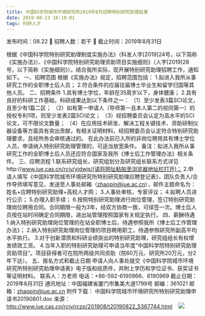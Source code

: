 ```yaml
---
title: 中国科学院城市环境研究所2019年8月招聘特别研究助理启事
date: 2019-08-23 16:10:01
tags: 科研人才
---
```

发布时间：08.22   🌟   招聘人数：若干   🌈   截止时间：2019年8月31日
<!-- more -->
根据《中国科学院特别研究助理制度实施办法》（科发人字[2019]24号，以下简称《实施办法》）、《中国科学院特别研究助理资助项目实施细则》（人字[2019]28号，以下简称《实施细则》）。结合我所实际，现开展特别研究助理招聘工作，通知如下。
一、招聘范围
根据《实施办法》规定，招聘范围包括：
1.拟进入我所从事研究工作的全职博士后人员；
2.符合条件的应届往届博士毕业生和留学归国等其他人员。
二、招聘条件
1.具有博士学位，年龄在35周岁以下，身体健康；
2.具有良好的科研工作基础，科研成果达到以下条件之一：
（1）至少发表3篇SCI论文，且至少有1篇二区；
（2）如有第一申请人（导师第一且本人第二的视同第一）的授权专利1项，则至少发表2篇SCI论文；
（3）经招聘委员会认定为高水平的SCI论文，可不限论文数量；
（4）在应用技术研发、解决工程关键技术、资助研制仪器设备等方面具有突出贡献，有相关证明材料，经招聘委员会认定符合特别研究助理要求，且经所务会审核通过的。
在此办法前已入所的非岗位聘用具有博士学位人员，申请纳入特别研究助理管理的，可适当放宽条件。
备注：拟进入我所从事研究工作的全职博士后人员还应符合国家及我所《博士后工作管理办法》相关条件。
三、应聘流程
1.联系研究组长，研究组划分及研究组长联系方式详见http://www.iue.cas.cn/rcjy/yjdwjs/(请将网址粘贴至浏览器地址栏打开)；
2.申请人填写《中国科学院城市环境研究所特别研究助理应聘登记表》，团队负责人/合作导师填写意见，发送至人事处邮箱（zhaopin@iue.ac.cn），邮件主题命名为：姓名+应聘特别研究助理+高校人才网；
3.人事处审核，专家评议；
4.拟聘人员进行公示；
5.办理入职手续；
6.按照特别研究助理进行岗位管理，签订特别研究助理岗位聘用合同。合同期限一般为3年，经双方协商一致，可续签一次。博士后人员按在站时间确定合同期限，进出站管理按照国家有关规定执行。
四、薪酬待遇
1.纳入特别研究助理岗位管理的在站全职博士后，待遇参照我所《博士后工作管理办法》；
2.纳入特别研究助理岗位管理的项目聘用职工，待遇参照研究所副高平均水平执行。
3.对于创新潜质和科研业绩突出的特别研究助理，研究组组长有权增发绩效工资。
4.当年入职的特别研究助理可申请当年度“中国科学院特别研究助理资助项目”。项目获得者可在院所两级共同资助（院60万元、研究所20万元，分2年下达）。
五、报名方式和截止日期
申请人向人事处提交《中国科学院城市环境研究所特别研究助理申请表》电子版和纸质件，并附上学历和学位证书、获奖证书等证明材料。
联系人：方老师
电话：+86-592-6190966、6190969
截止日期：2019年8月31日
通讯地址：中国福建省厦门市集美大道1799号
邮编：361021
邮箱：zhaopin@iue.ac.cn
附件下载：
中国科学院城市环境研究所特别研究助理申请书20190801.doc
来源：
http://www.iue.cas.cn/rcjy/rczp/201908/t20190822_5367744.html
 
 ![](https://cdn.weiweiblog.cn/20181015134814.png)
